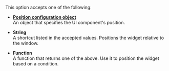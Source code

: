 This option accepts one of the following:

- **[Position configuration object](/api-reference/50%20Common/Object%20Structures/positionConfig/positionConfig.md '/Documentation/ApiReference/Common/Object_Structures/positionConfig/')**    
An object that specifies the UI component's position.

- **String**        
A shortcut listed in the accepted values. Positions the widget relative to the window.

- **Function**      
A function that returns one of the above. Use it to position the widget based on a condition.